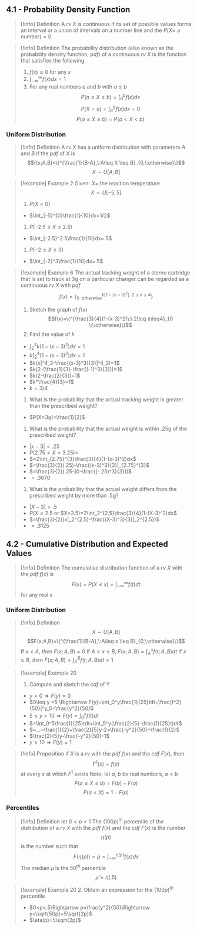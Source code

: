 ## 4.1 - Probability Density Function

> [!info] Definition
> A $rv$ $X$ is continuous if its set of possible values forms an interval or a union of intervals on a number line and the $P(X=$ a number$)=0$

> [!info] Definition
> The probability distribution (also known as the probability density function, $pdf$) of a continuous $rv$ $X$ is the function that satisfies the following
> 1. $f(x)\geq0$ for any $x$
> 2. $\int_{-\infty}^{\infty}f(x)dx=1$
> 3. For any real numbers $a$ and $b$ with $a\leq b$ 
> $$P(a\leq X\leq b)=\int_{a}^{b}f(x)dx$$
> $$P(X=a)=\int_{a}^{a}f(x)dx=0$$
> $$P(a\leq X\leq b)=P(a<X<b)$$
### Uniform Distribution

> [!info] Definition
> A $rv$ $X$ has a uniform distribution with parameters $A$ and $B$ if the $pdf$ of $X$ is 
> $$f(x;A,B)=\{^{\frac{1}{B-A},\:A\leq X \leq B}_{0,\:otherwise}\}$$
> $$X\sim U[A,B]$$

> [!example] Example 2
> Given: $X=$ the reaction temperature
> $$X\sim U[-5,5]$$
> 1. $P(X<0)$
> 	* $\int_{-5}^{0}\frac{1}{10}dx=1/2$
> 1. $P(-2.5\leq X\leq2.5)$
> 	* $\int_{-2.5}^2.5\frac{1}{10}dx=.5$
> 1. $P(-2\leq X\leq3)$
> 	* $\int_{-2}^3\frac{1}{10}dx=.5$

> [!example] Example 6
> The actual tracking weight of a stereo cartridge that is set to track at $3$g on a particular changer can be regarded as a continuous $rv$ $X$ with $pdf$
> $$f(x)=\{^{k[1-(x-3)^2]\:\:2\leq x\leq4}_{0 \:\:otherwise}\}$$
> 1. Sketch the graph of $f(x)$
> $$f(x)=\{^{\frac{3}{4}(1-(x-3)^2)\:\:2\leq x\leq4}_{0 \:\:otherwise}\}$$
> 2. Find the value of $k$
> 	* $\int_2^4k(1-(x-3)^2)dx=1$
> 	* $k\int_2^4(1-(x-3)^2)dx=1$
> 	* $k(x|^4_2-\frac{(x-3)^3}{3}|^4_2)=1$
> 	* $k(2-(\frac{1}{3}-\frac{(-1)^3}{3}))=1$
> 	* $k(2-\frac{2}{3})=1$
> 	* $k*\frac{4}{3}=1$
> 	* $k=3/4$
> 1. What is the probability that the actual tracking weight is greater than the prescribed weight?
> 	* $P(X>3g)=\frac{1}{2}$
> 1. What is the probability that the actual weight is within .25g of the prescribed weight?
> 	* $|x-3|<.25$
> 	* $P(2.75 <X<3.25)=$
> 	* $=2\int_{2.75}^{3}\frac{3}{4}(1-(x-3)^2)dx$
> 	* $=\frac{3}{2}(.25)-\frac{(x-3)^3}{3}|_{2.75}^{3}$
> 	* $=\frac{3}{2}(.25-(0-\frac{(-.25)^3}{3}))$
> 	* $=.3670$
> 1. What is the probability that the actual weight differs from the prescribed weight by more than .5g?
> 	* $|X-3|>.5$
> 	* $P(X<2.5$ or $X>3.5)=2\int_2^{2.5}\frac{3}{4}(1-(X-3)^2)dx$
> 	* $=\frac{3}{2}(x|_2^{2.5}-\frac{(X-3)^3}{3}|_2^{2.5})$
> 	* $=.3125$

## 4.2 - Cumulative Distribution and Expected Values

> [!info] Definition
> The cumulative distribution function of a $rv$ $X$ with the $pdf$ $f(x)$ is 
> $$F(x)=P(X\leq x)=\int_{-\infty}^{\infty}f(t)dt$$for any real $x$

### Uniform Distribution

> [!info] Definition
> $$X\sim U[A,B]$$
> $$F(x;A,B)=\{^{\frac{1}{B-A},\:A\leq x \leq B}_{0,\:otherwise}\}$$
> If $x<A,\:then\: F(x;A,B)=0$
> If $A\leq x \leq B,\:F(x;A,B)=\int_A^x f(t;A,B)dt$
> If $x\geq B,\:then\: F(x;A,B)=\int_A^B f(t;A,B)dt=1$

> [!example] Example 20
> 1. Compute and sketch the $cdf$ of Y
> 	* $y<0\Rightarrow F(y)=0$
> 	* $0\leq y <5 \Rightarrow F(y)=\int_0^y\frac{1}{25}tdt=\frac{t^2}{50}|^y_0=\frac{y^2}{50}$
> 	* $5\leq y <10 \Rightarrow F(y)=\int_0^y f(t)dt$
> 	* $=\int_0^5\frac{1}{25}tdt+\int_5^y(\frac{2}{5}-\frac{1}{25}t)dt$
> 	* $=…=\frac{1}{2}+\frac{2}{5}y-2=\frac{-y^2}{50}+\frac{1}{2}$
> 	* $\frac{2}{5}y-\frac{-y^2}{50}-1$
> 	* $y\geq 10 \Rightarrow F(y)=1$

>[!info] Proposition
>If $X$ is a $rv$ with the $pdf$ $f(x)$ and the $cdf$ $F(x)$, then $$F^1(x)=f(x)$$ at every $x$ at which $F^1$ exists
>Note: let $a,\:b$ be real numbers, $a<b$
>$$P(a\leq X \leq b)=F(b)-F(a)$$
>$$P(a<X)=1-F(a)$$
### Percentiles

>[!info] Definition
>let $0<p<1$
>The $(100p)^{th}$ percentile of the distribution of a $rv$ $X$ with the $pdf$ $f(x)$ and the $cdf$ $F(x)$ is the number
>$$\eta(p)$$ is the number such that $$F(\eta(p))=p=\int_{-\infty}^{\eta(p)}f(x)dx$$
>The median $\tilde{\mu}$ is the $50^{th}$ percentile
>$$\tilde{\mu}=\eta(.5)$$

>[!example] Example 20
>2. Obtain an expression for the $(100p)^{th}$ percentile
>	* $0<p<.5\Rightarrow p=\frac{y^2}{50}\Rightarrow y=\sqrt{50p}=5\sqrt{2p}$
>	* $\eta(p)=5\sqrt{2p}$
